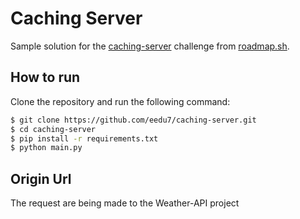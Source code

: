 # Caching Server

Sample solution for the [caching-server](https://roadmap.sh/projects/caching-server) challenge from [roadmap.sh](https://roadmap.sh/).

## How to run

Clone the repository and run the following command:

```bash
$ git clone https://github.com/eedu7/caching-server.git
$ cd caching-server
$ pip install -r requirements.txt
$ python main.py
```
## Origin Url
The request are being made to the Weather-API project
